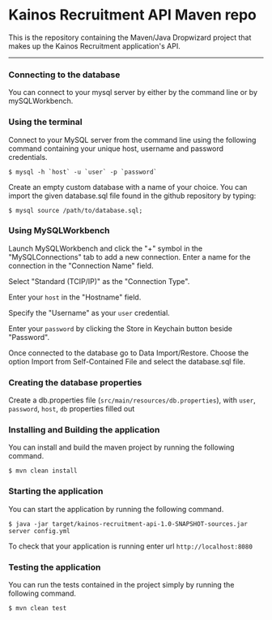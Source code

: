 # Kainos Recruitment API Maven repo
This is the repository containing the Maven/Java Dropwizard project that makes up the Kainos Recruitment application's API.

---

### Connecting to the database
You can connect to your mysql server by either by the command line or by mySQLWorkbench.


### Using the terminal
Connect to your MySQL server from the command line using the following command containing your unique host, username and password credentials.

    $ mysql -h `host` -u `user` -p `password`

Create an empty custom database with a name of your choice. You can import the given database.sql file found in the github repository by typing:

    $ mysql source /path/to/database.sql;
    

### Using MySQLWorkbench
Launch MySQLWorkbench and click the "+" symbol in the "MySQLConnections" tab to add a new connection. Enter a name for the connection in the "Connection Name" field. 

Select "Standard (TCIP/IP)" as the "Connection Type".

Enter your `host` in the "Hostname" field.

Specify the "Username" as your `user` credential.

Enter your `password` by clicking the Store in Keychain button beside "Password".

Once connected to the database go to Data Import/Restore. Choose the option Import from Self-Contained File and select the database.sql file.


### Creating the database properties
Create a db.properties file (`src/main/resources/db.properties`), with `user`, `password`, `host`, `db` properties filled out


### Installing and Building the application
You can install and build the maven project by running the following command.

    $ mvn clean install

### Starting the application
You can start the application by running the following command.

    $ java -jar target/kainos-recruitment-api-1.0-SNAPSHOT-sources.jar server config.yml


To check that your application is running enter url `http://localhost:8080`


### Testing the application
You can run the tests contained in the project simply by running the following command.

    $ mvn clean test

